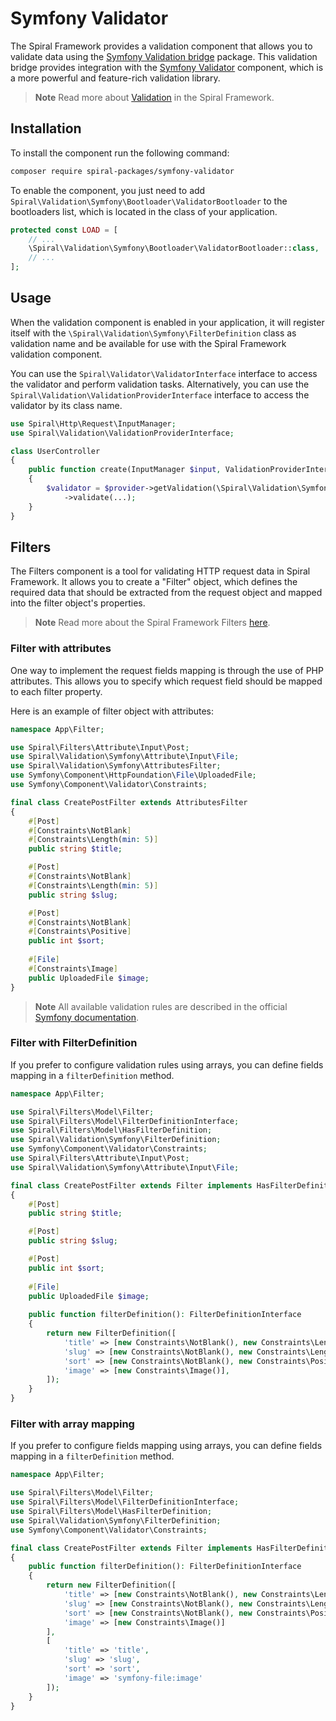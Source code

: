 # Symfony Validator

The Spiral Framework provides a validation component that allows you to validate data using
the [Symfony Validation bridge](https://github.com/spiral-packages/symfony-validator) package. This validation bridge
provides integration with the [Symfony Validator](https://github.com/symfony/validator) component, which is a more
powerful and feature-rich validation library.

> **Note**
> Read more about [Validation](factory.md) in the Spiral Framework.

## Installation

To install the component run the following command:

```bash
composer require spiral-packages/symfony-validator
```

To enable the component, you just need to add `Spiral\Validation\Symfony\Bootloader\ValidatorBootloader`
to the bootloaders list, which is located in the class of your application.

```php
protected const LOAD = [
    // ...
    \Spiral\Validation\Symfony\Bootloader\ValidatorBootloader::class,
    // ...
];
```

## Usage

When the validation component is enabled in your application, it will register itself with
the `\Spiral\Validation\Symfony\FilterDefinition` class as validation name and be available for use with the Spiral
Framework validation component.

You can use the `Spiral\Validator\ValidatorInterface` interface to access the validator and perform validation tasks.
Alternatively, you can use the `Spiral\Validation\ValidationProviderInterface` interface to access the validator by its
class name.

```php
use Spiral\Http\Request\InputManager;
use Spiral\Validation\ValidationProviderInterface;

class UserController
{
    public function create(InputManager $input, ValidationProviderInterface $provider)
    {
        $validator = $provider->getValidation(\Spiral\Validation\Symfony\FilterDefinition::class)
            ->validate(...);
    }
}
```

## Filters

The Filters component is a tool for validating HTTP request data in Spiral Framework. It allows you to create a "Filter"
object, which defines the required data that should be extracted from the request object and mapped into the filter
object's properties.

> **Note**
> Read more about the Spiral Framework Filters [here](../filters/filter.md).

### Filter with attributes

One way to implement the request fields mapping is through the use of PHP attributes. This allows you to specify which
request field should be mapped to each filter property.

Here is an example of filter object with attributes:

```php
namespace App\Filter;

use Spiral\Filters\Attribute\Input\Post;
use Spiral\Validation\Symfony\Attribute\Input\File;
use Spiral\Validation\Symfony\AttributesFilter;
use Symfony\Component\HttpFoundation\File\UploadedFile;
use Symfony\Component\Validator\Constraints;

final class CreatePostFilter extends AttributesFilter
{
    #[Post]
    #[Constraints\NotBlank]
    #[Constraints\Length(min: 5)]
    public string $title;

    #[Post]
    #[Constraints\NotBlank]
    #[Constraints\Length(min: 5)]
    public string $slug;

    #[Post]
    #[Constraints\NotBlank]
    #[Constraints\Positive]
    public int $sort;
    
    #[File]
    #[Constraints\Image]
    public UploadedFile $image;
}
```

> **Note**
> All available validation rules are described in the official
> [Symfony documentation](https://symfony.com/doc/6.0/validation.html#constraints).

### Filter with FilterDefinition

If you prefer to configure validation rules using arrays, you can define fields mapping in a `filterDefinition` method.

```php
namespace App\Filter;

use Spiral\Filters\Model\Filter;
use Spiral\Filters\Model\FilterDefinitionInterface;
use Spiral\Filters\Model\HasFilterDefinition;
use Spiral\Validation\Symfony\FilterDefinition;
use Symfony\Component\Validator\Constraints;
use Spiral\Filters\Attribute\Input\Post;
use Spiral\Validation\Symfony\Attribute\Input\File;

final class CreatePostFilter extends Filter implements HasFilterDefinition
{
    #[Post]
    public string $title;

    #[Post]
    public string $slug;

    #[Post]
    public int $sort;
    
    #[File]
    public UploadedFile $image;
    
    public function filterDefinition(): FilterDefinitionInterface
    {
        return new FilterDefinition([
            'title' => [new Constraints\NotBlank(), new Constraints\Length(min: 5)],
            'slug' => [new Constraints\NotBlank(), new Constraints\Length(min: 5)],
            'sort' => [new Constraints\NotBlank(), new Constraints\Positive()],
            'image' => [new Constraints\Image()],
        ]);
    }
}
```

### Filter with array mapping

If you prefer to configure fields mapping using arrays, you can define fields mapping in a `filterDefinition` method.

```php
namespace App\Filter;

use Spiral\Filters\Model\Filter;
use Spiral\Filters\Model\FilterDefinitionInterface;
use Spiral\Filters\Model\HasFilterDefinition;
use Spiral\Validation\Symfony\FilterDefinition;
use Symfony\Component\Validator\Constraints;

final class CreatePostFilter extends Filter implements HasFilterDefinition
{
    public function filterDefinition(): FilterDefinitionInterface
    {
        return new FilterDefinition([
            'title' => [new Constraints\NotBlank(), new Constraints\Length(min: 5)],
            'slug' => [new Constraints\NotBlank(), new Constraints\Length(min: 5)],
            'sort' => [new Constraints\NotBlank(), new Constraints\Positive()],
            'image' => [new Constraints\Image()]
        ],
        [
            'title' => 'title',
            'slug' => 'slug',
            'sort' => 'sort',
            'image' => 'symfony-file:image'
        ]);
    }
}
```